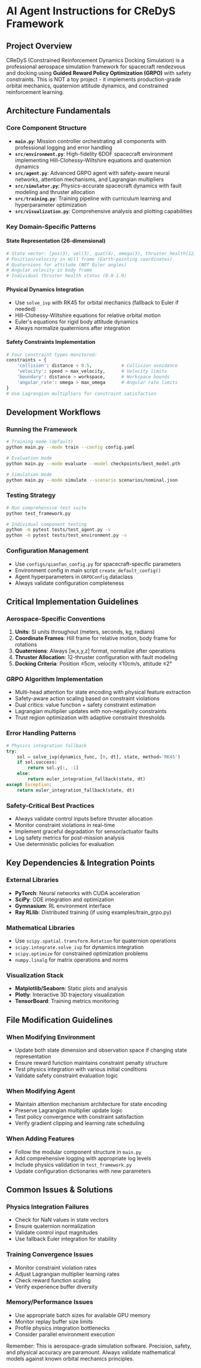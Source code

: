 # AI Agent Instructions for CReDyS Framework

## Project Overview
CReDyS (Constrained Reinforcement Dynamics Docking Simulation) is a professional aerospace simulation framework for spacecraft rendezvous and docking using **Guided Reward Policy Optimization (GRPO)** with safety constraints. This is NOT a toy project - it implements production-grade orbital mechanics, quaternion attitude dynamics, and constrained reinforcement learning.

## Architecture Fundamentals

### Core Component Structure
- **`main.py`**: Mission controller orchestrating all components with professional logging and error handling
- **`src/environment.py`**: High-fidelity 6DOF spacecraft environment implementing Hill-Clohessy-Wiltshire equations and quaternion dynamics
- **`src/agent.py`**: Advanced GRPO agent with safety-aware neural networks, attention mechanisms, and Lagrangian multipliers
- **`src/simulator.py`**: Physics-accurate spacecraft dynamics with fault modeling and thruster allocation
- **`src/training.py`**: Training pipeline with curriculum learning and hyperparameter optimization
- **`src/visualization.py`**: Comprehensive analysis and plotting capabilities

### Key Domain-Specific Patterns

#### State Representation (26-dimensional)
```python
# State vector: [pos(3), vel(3), quat(4), omega(3), thruster_health(12), fuel(1)]
# Position/velocity in Hill frame (Earth-pointing coordinates)
# Quaternions for attitude (NOT Euler angles)
# Angular velocity in body frame
# Individual thruster health status (0.0-1.0)
```

#### Physical Dynamics Integration
- Use `solve_ivp` with RK45 for orbital mechanics (fallback to Euler if needed)
- Hill-Clohessy-Wiltshire equations for relative orbital motion
- Euler's equations for rigid body attitude dynamics
- Always normalize quaternions after integration

#### Safety Constraints Implementation
```python
# Four constraint types monitored:
constraints = {
    'collision': distance < 0.5,           # Collision avoidance
    'velocity': speed > max_velocity,      # Velocity limits  
    'boundary': distance > workspace,      # Workspace bounds
    'angular_rate': omega > max_omega      # Angular rate limits
}
# Use Lagrangian multipliers for constraint satisfaction
```

## Development Workflows

### Running the Framework
```bash
# Training mode (default)
python main.py --mode train --config config.yaml

# Evaluation mode
python main.py --mode evaluate --model checkpoints/best_model.pth

# Simulation mode
python main.py --mode simulate --scenario scenarios/nominal.json
```

### Testing Strategy
```bash
# Run comprehensive test suite
python test_framework.py

# Individual component testing
python -m pytest tests/test_agent.py -v
python -m pytest tests/test_environment.py -v
```

### Configuration Management
- Use `configs/qianfan_config.py` for spacecraft-specific parameters
- Environment config in main script `create_default_config()`
- Agent hyperparameters in `GRPOConfig` dataclass
- Always validate configuration completeness

## Critical Implementation Guidelines

### Aerospace-Specific Conventions
1. **Units**: SI units throughout (meters, seconds, kg, radians)
2. **Coordinate Frames**: Hill frame for relative motion, body frame for rotations
3. **Quaternions**: Always [w,x,y,z] format, normalize after operations
4. **Thruster Allocation**: 12-thruster configuration with fault modeling
5. **Docking Criteria**: Position ≤5cm, velocity ≤10cm/s, attitude ≤2°

### GRPO Algorithm Implementation
- Multi-head attention for state encoding with physical feature extraction
- Safety-aware action scaling based on constraint violations
- Dual critics: value function + safety constraint estimation
- Lagrangian multiplier updates with non-negativity constraints
- Trust region optimization with adaptive constraint thresholds

### Error Handling Patterns
```python
# Physics integration fallback
try:
    sol = solve_ivp(dynamics_func, [0, dt], state, method='RK45')
    if sol.success:
        return sol.y[:, -1]
    else:
        return euler_integration_fallback(state, dt)
except Exception:
    return euler_integration_fallback(state, dt)
```

### Safety-Critical Best Practices
- Always validate control inputs before thruster allocation
- Monitor constraint violations in real-time
- Implement graceful degradation for sensor/actuator faults
- Log safety metrics for post-mission analysis
- Use deterministic policies for evaluation

## Key Dependencies & Integration Points

### External Libraries
- **PyTorch**: Neural networks with CUDA acceleration
- **SciPy**: ODE integration and optimization
- **Gymnasium**: RL environment interface
- **Ray RLlib**: Distributed training (if using examples/train_grpo.py)

### Mathematical Libraries
- Use `scipy.spatial.transform.Rotation` for quaternion operations
- `scipy.integrate.solve_ivp` for dynamics integration  
- `scipy.optimize` for constrained optimization problems
- `numpy.linalg` for matrix operations and norms

### Visualization Stack
- **Matplotlib/Seaborn**: Static plots and analysis
- **Plotly**: Interactive 3D trajectory visualization
- **TensorBoard**: Training metrics monitoring

## File Modification Guidelines

### When Modifying Environment
- Update both state dimension and observation space if changing state representation
- Ensure reward function maintains constraint penalty structure
- Test physics integration with various initial conditions
- Validate safety constraint evaluation logic

### When Modifying Agent
- Maintain attention mechanism architecture for state encoding
- Preserve Lagrangian multiplier update logic
- Test policy convergence with constraint satisfaction
- Verify gradient clipping and learning rate scheduling

### When Adding Features
- Follow the modular component structure in `main.py`
- Add comprehensive logging with appropriate log levels
- Include physics validation in `test_framework.py`
- Update configuration dictionaries with new parameters

## Common Issues & Solutions

### Physics Integration Failures
- Check for NaN values in state vectors
- Ensure quaternion normalization
- Validate control input magnitudes
- Use fallback Euler integration for stability

### Training Convergence Issues  
- Monitor constraint violation rates
- Adjust Lagrangian multiplier learning rates
- Check reward function scaling
- Verify experience buffer diversity

### Memory/Performance Issues
- Use appropriate batch sizes for available GPU memory
- Monitor replay buffer size limits
- Profile physics integration bottlenecks
- Consider parallel environment execution

Remember: This is aerospace-grade simulation software. Precision, safety, and physical accuracy are paramount. Always validate mathematical models against known orbital mechanics principles.